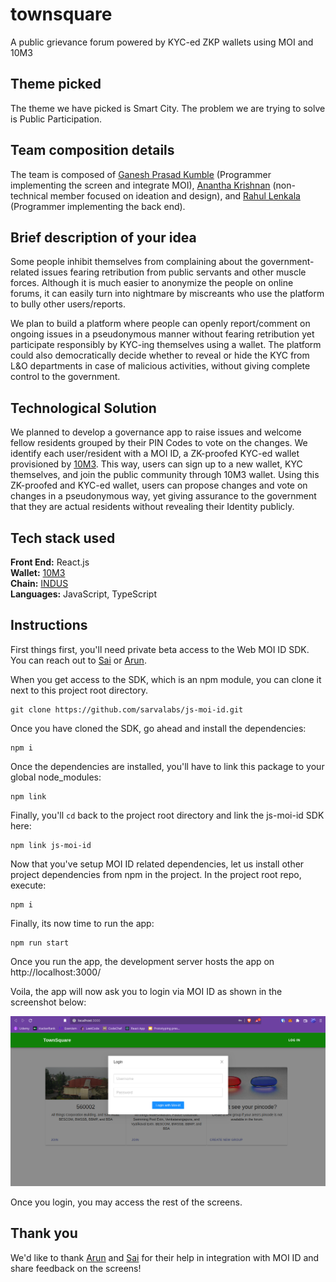 # townsquare
A public grievance forum powered by KYC-ed ZKP wallets using MOI and 10M3

## Theme picked
The theme we have picked is Smart City. The problem we are trying to solve is Public Participation.

## Team composition details
The team is composed of [Ganesh Prasad Kumble](https://github.com/0zAND1z) (Programmer implementing the screen and integrate MOI),
[Anantha Krishnan](https://github.com/aikrish) (non-technical member focused on ideation and design), and [Rahul Lenkala](https://github.com/rahullenkala)
(Programmer implementing the back end).

## Brief description of your idea
Some people inhibit themselves from complaining about the government-related issues fearing retribution
from public servants and other muscle forces. Although it is much easier to anonymize the people on online
forums, it can easily turn into nightmare by miscreants who use the platform to bully other users/reports.

We plan to build a platform where people can openly report/comment on ongoing issues in a pseudonymous
manner without fearing retribution yet participate responsibly by KYC-ing themselves using a wallet. The
platform could also democratically decide whether to reveal or hide the KYC from L&O departments in case of
malicious activities, without giving complete control to the government.

## Technological Solution
We planned to develop a governance app to raise issues and welcome fellow residents grouped by their PIN Codes to vote on the changes.
We identify each user/resident with a MOI ID, a ZK-proofed KYC-ed wallet provisioned by [10M3](https://iome.ai/). 
This way, users can sign up to a new wallet, KYC themselves, and join the public community through 10M3 wallet. 
Using this ZK-proofed and KYC-ed wallet, users can propose changes and vote on changes in a pseudonymous way, 
yet giving assurance to the government that they are actual residents without revealing their Identity publicly.

## Tech stack used
**Front End:** React.js  
**Wallet:** [10M3](https://iome.ai/)  
**Chain:** [INDUS](https://voyage.moi.technology/)  
**Languages:** JavaScript, TypeScript  

## Instructions

First things first, you'll need private beta access to the Web MOI ID SDK. You can reach out to [Sai](https://telegram.me/c1ph3rbl0ck) or [Arun](https://telegram.me/).

When you get access to the SDK, which is an npm module, you can clone it next to this project root directory.
```shell
git clone https://github.com/sarvalabs/js-moi-id.git
```

Once you have cloned the SDK, go ahead and install the dependencies:
```shell
npm i
```

Once the dependencies are installed, you'll have to link this package to your global node_modules:
```shell
npm link
```

Finally, you'll `cd` back to the project root directory and link the js-moi-id SDK here:
```shell
npm link js-moi-id
```

Now that you've setup MOI ID related dependencies, let us install other project dependencies from npm in the project.
In the project root repo, execute:
```shell
npm i
```

Finally, its now time to run the app:
```shell
npm run start
```
Once you run the app, the development server hosts the app on http://localhost:3000/

Voila, the app will now ask you to login via MOI ID as shown in the screenshot below:

![app launch screen](images/app.png)

Once you login, you may access the rest of the screens.

## Thank you
We'd like to thank [Arun](https://github.com/its-VSP) and [Sai](https://github.com/Arunprakash1414) for their help in integration with MOI ID and share feedback on the screens! 
